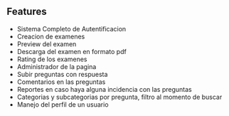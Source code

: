 ## Features
* Sistema Completo de Autentificacion
* Creacion de examenes
* Preview del examen
* Descarga del examen en formato pdf
* Rating de los examenes
* Administrador de la pagina
* Subir preguntas con respuesta
* Comentarios en las preguntas
* Reportes en caso haya alguna incidencia con las preguntas
* Categorias y subcategorias por pregunta, filtro al momento de buscar
* Manejo del perfil de un usuario
